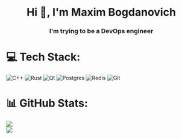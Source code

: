 <h1 align="center">Hi 👋, I'm Maxim Bogdanovich</h1>
<h3 align="center">I'm trying to be a DevOps engineer</h3>

<p align="left">
</p>

# 💻 Tech Stack:

![C++](https://img.shields.io/badge/c++-%2300599C.svg?style=for-the-badge&logo=c%2B%2B&logoColor=white) ![Rust](https://img.shields.io/badge/rust-%23000000.svg?style=for-the-badge&logo=rust&logoColor=white) ![Qt](https://img.shields.io/badge/Qt-%23217346.svg?style=for-the-badge&logo=Qt&logoColor=white) ![Postgres](https://img.shields.io/badge/postgres-%23316192.svg?style=for-the-badge&logo=postgresql&logoColor=white) ![Redis](https://img.shields.io/badge/redis-%23DD0031.svg?style=for-the-badge&logo=redis&logoColor=white) ![Git](https://img.shields.io/badge/git-%23F05033.svg?style=for-the-badge&logo=git&logoColor=white)

# 📊 GitHub Stats:

![](https://github-readme-streak-stats.herokuapp.com/?user=gosharub10&theme=monokai&hide_border=false)<br/>
![](https://github-readme-stats.vercel.app/api/top-langs/?username=gosharub10&theme=monokai&hide_border=false&include_all_commits=false&count_private=false&layout=compact)
